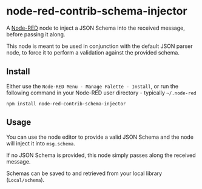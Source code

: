 # node-red-contrib-schema-injector

A [Node-RED](http://nodered.org/) node to inject a JSON Schema into the received message, before passing it along.

This node is meant to be used in conjunction with the default JSON parser node, to force it to perform a validation against the provided schema.

## Install

Either use the `Node-RED Menu - Manage Palette - Install`, or run the following command in your Node-RED user directory - typically `~/.node-red`

    npm install node-red-contrib-schema-injector

## Usage

You can use the node editor to provide a valid JSON Schema and the node will inject it into `msg.schema`.

If no JSON Schema is provided, this node simply passes along the received message.

Schemas can be saved to and retrieved from your local library (`Local/schema`).  


